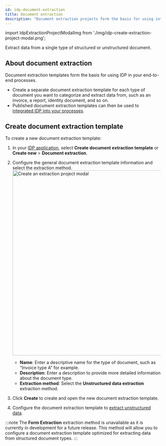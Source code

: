 ```yaml
---
id: idp-document-extraction
title: Document extraction
description: "Document extraction projects form the basis for using intelligent document processing (IDP) in your end-to-end processes. Extract data from a single type of structured or unstructured document."
---
```


import IdpExtractionProjectModalImg from './img/idp-create-extraction-project-modal.png';

Extract data from a single type of structured or unstructured document.

## About document extraction

Document extraction templates form the basis for using IDP in your end-to-end processes.

- Create a separate document extraction template for each type of document you want to categorize and extract data from, such as an invoice, a report, identity document, and so on.
- Published document extraction templates can then be used to [integrated IDP into your processes](idp-integrate.md).
<!-- - Published extraction projects can be [integrated into your processes](idp-integrate.md) or linked to a [document automation](idp-document-automation.md) project. -->

## Create document extraction template

To create a new document extraction template:

1. In your [IDP application](idp-applications.md), select **Create document extraction template** or **Create new** > **Document extraction**.
1. Configure the general document extraction template information and select the extraction method.
   <img src={IdpExtractionProjectModalImg} alt="Create an extraction project modal" width="600px"/>

   - **Name**: Enter a descriptive name for the type of document, such as “Invoice type A” for example.
   - **Description**: Enter a description to provide more detailed information about the document type.
   - **Extraction method**: Select the **Unstructured data extraction** extraction method.

   <!-- - **Extraction method**: Select an extraction method:
     - **Form extraction**: Select this method to extract data from structured documents.
     - **Unstructured data extraction**: Select this method to extract data from unstructured documents. -->

1. Click **Create** to create and open the new document extraction template.
1. Configure the document extraction template to [extract unstructured data](idp-unstructured-extraction.md).

   <!-- - [Extract structured data](idp-structured-extraction.md): Configure and publish a structured data extraction project.
   - [unstructured data extraction project](idp-unstructured-extraction.md): Configure and publish an unstructured data extraction project. -->

:::note
The **Form Extraction** extraction method is unavailable as it is currently in development for a future release. This method will allow you to configure a document extraction template optimized for extracting data from structured document types.
:::

<!-- :::tip
Not sure which extraction method to use? See [structured and unstructured documents](idp-key-concepts.md#structured-and-unstructured-documents) to help determine what type of document(s) you will be processing.
::: -->
